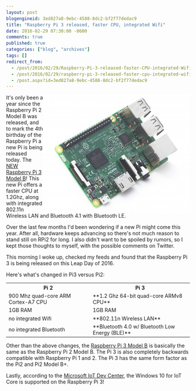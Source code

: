 ```yaml
---
layout: post
blogengineid: 3ed827a8-9ebc-4588-8dc2-bf2f77dedac9
title: "Raspberry Pi 3 released, faster CPU, integrated Wifi"
date: 2016-02-29 07:30:00 -0600
comments: true
published: true
categories: ["blog", "archives"]
tags: []
redirect_from: 
  - /post/2016/02/29/Raspberry-Pi-3-released-faster-CPU-integrated-Wifi1
  - /post/2016/02/29/raspberry-pi-3-released-faster-cpu-integrated-wifi1
  - /post.aspx?id=3ed827a8-9ebc-4588-8dc2-bf2f77dedac9
---
```

<!-- more -->

<img style="float: right;" src="/images/posts/2016/02/RaspberryPi3MobelB.png" alt="" />It's only been a year since the Raspberry Pi 2 Model B was released, and to mark the 4th birthday of the Raspberry Pi a new Pi is being released today. The <a href="http://amzn.to/2cxvgT0" target="_blank">NEW Raspberry Pi 3 Model B</a>! This new Pi offers a faster CPU at 1.2Ghz, along with integrated 802.11n Wireless LAN and Bluetooth 4.1 with Bluetooth LE.

Over the last few months I'd been wondering if a new Pi might come this year. After all, hardware keeps advancing so there's not much reason to stand still on RPi2 for long. I also didn't want to be spoiled by rumors, so I kept those thoughts to myself, with the possible comments on Twitter.

This morning I woke up, checked my feeds and found that the Raspberry Pi 3 is being released on this Leap Day of 2016.

Here's what's changed in Pi3 versus Pi2:
<table>
<tbody>
<tr><th>Pi 2</th><th>Pi 3</th></tr>
<tr>
<td>900 Mhz quad-core ARM Cortex-A7 CPU</td>
<td>**1.2 Ghz 64-bit quad-core ARMv8 CPU**</td>
</tr>
<tr>
<td>1GB RAM</td>
<td>1GB RAM</td>
</tr>
<tr>
<td>no integrated Wifi</td>
<td>**802.11n Wireless LAN**</td>
</tr>
<tr>
<td>no integrated Bluetooth</td>
<td>**Bluetooth 4.0 w/ Bluetooth Low Energy (BLE)**</td>
</tr>
</tbody>
</table>

Other than the above changes, the <a href="http://amzn.to/2cxvgT0" target="_blank">Raspberry Pi 3 Model B</a> is basically the same as the Raspberry Pi 2 Model B. The Pi 3 is also completely backwards compatible with Raspberry Pi 1 and 2. The Pi 3 has the same form factor as the Pi2 and Pi2 Model B+.

Lastly, according to the <a href="https://dev.windows.com/en-us/iot" target="_blank">Microsoft IoT Dev Center</a>, the Windows 10 for IoT Core is supported on the Raspberry Pi 3!
